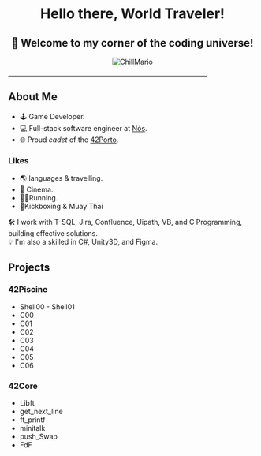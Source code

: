 <div align="center">
  <h1><b>Hello there, World Traveler!</b></h1> 
  <h2><b>🚀 Welcome to my corner of the coding universe!</b></h2>
</div>

<p align="center">
  <img src="https://github.com/SopadeGalinha/SopadeGalinha/assets/75684404/23754dd9-acba-44f5-a80e-3274e59e3b6d" alt="ChillMario"/>
</p>

<hr style="width: 80%; margin-top: 20px; margin-bottom: 20px; border-color: #ccc;">

## About Me

- 🕹️ Game Developer.
- 💻 Full-stack software engineer at [Nós](https://www.linkedin.com/company/nos-sgps/).
- 🌐 Proud _cadet_ of the [42Porto](https://www.42porto.com/).

### Likes
- 🌎 languages & travelling.
- 🎥 Cinema.
- 🏃🏻Running.
- 🥊Kickboxing & Muay Thai
  
🛠️ I work with T-SQL, Jira, Confluence, Uipath, VB, and C Programming, building effective solutions. <br>
💡 I'm also a skilled in C#, Unity3D, and Figma.

## Projects
  ### 42Piscine
  - Shell00      -     Shell01
  - C00
  - C01
  - C02
  - C03
  - C04
  - C05
  - C06
    
  ### 42Core
- Libft 
- get_next_line
- ft_printf
- minitalk
- push_Swap
- FdF

